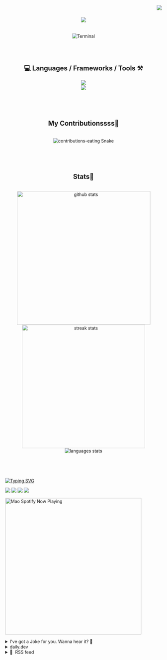 <!-- TODO 
Update Socials
Update Top Languages (exclude repositories)
Update Blog Feed (daily.dev bookmarks)
-->

<!-- VISITOR BADGE -->
<!-- https://github.com/hehuapei/visitor-badge -->

<img align="right" src="https://visitor-badge.laobi.icu/badge?page_id=mao1910.mao1910&left_color=%2379DAF9&right_color=%23FE6E96" />


<!-- TYPING SVG -->
<!-- https://github.com/DenverCoder1/readme-typing-svg -->

<h1 align="center">
    <img src="https://readme-typing-svg.herokuapp.com/?font=Righteous&size=35&center=true&vCenter=true&width=500&height=70&color=FE6E96&font=poppins&duration=5000&lines=Hi+There!+👋;+I'm+Mao!;" />
</h1>

<br/>


<!-- ABOUT ME TERMINAL -->
<div align="center">
<img src="/assets/terminal-17.gif?raw=true" alt="Terminal"/>
</div>
<br/><br/><br/>


<!-- TECHNOLOGIES LOGOS -->
<!-- https://github.com/tandpfun/skill-icons -->

<h2 align="center">💻 Languages / Frameworks / Tools ⚒️</h2>
<div align="center">
    <img src="https://skillicons.dev/icons?i=javascript,nodejs,spring,cs,vite,svelte,html,css,tailwind,react,nextjs" />
    <br/>
    <img src="https://skillicons.dev/icons?i=firebase,supabase,mongo,postgresql,mysql,redis,postman,vscode,idea,figma,github" />
</div>

<br/><br/><br/>


<!-- CONTRIBUTIONS SNAKE GAME -->
<!-- https://github.com/Platane/snk -->

<div align="center">
  <h2> My Contributionssss🐍 </h2>
  <br>
  <img alt="contributions-eating Snake" src="https://raw.githubusercontent.com/mao1910/mao1910/output/github-contribution-grid-snake.svg" />

  <!-- Four lines below suggested by Planate for Dark mode-->
  <picture>
  <source media="(prefers-color-scheme: dark)" srcset="github-snake-dark.svg" />
  <source media="(prefers-color-scheme: light)" srcset="github-snake.svg" />
  </picture>
  
  <br/><br/><br/>
</div>


<!-- GITHUB STATS -->
<!-- https://github.com/DenverCoder1/github-readme-streak-stats --> <!--  My Vercel -->
<!-- https://github.com/anuraghazra/github-readme-stats --> <!--  My  Vercel -->

<h2 align="center"> Stats📝 </h2>
  <br>
<div align=center>
  <img width=429 src="https://github-readme-stats-mao1910.vercel.app/api?username=mao1910&count_private=true&show_icons=true&theme=dracula&rank_icon=github&hide=contribs&border_radius=10&border_color=79DAF9" alt="github stats"/>
  <img width=396 src="https://github-readme-streak-stats-2235.vercel.app?user=mao1910&count_private=true&theme=dracula&currStreakNum=79DAF9&currStreakLabel=FE6E96&border_radius=10&border=79DAF9" alt="streak stats"/>
  <br/>
  <img src="https://github-readme-stats-mao1910.vercel.app/api/top-langs/?username=mao1910&layout=compact&theme=dracula&border_radius=10&size_weight=0.5&count_weight=0.5&border_color=79DAF9&hide=" alt="languages stats" />     <!-- exclude_repo= -->
</div>

<br/><br/><br/>


<!-- FOOTER -->
<!-- https://github.com/DenverCoder1/readme-typing-svg -->
<!-- https://readme-typing-svg.demolab.com/demo/ -->

<a href="https://git.io/typing-svg"><img src="https://readme-typing-svg.demolab.com?font=Poppins&pause=1000&color=FE6E96&width=535&lines=Thanks+for+dropping+by!;Feel+free+to+check+any+of+the+Socials+below+%F0%9F%91%87;Or+the+Joke+Of+The+Day+if+you're+down+for+a+giggle+%F0%9F%98%9D;Hope+to+see+you+again+%F0%9F%91%8A;Uh%3F+You're+still+here%3F;Well...+I'm+running+out+of+things+to+say...;Tell+you+what%2C+due+to+your+effort+and+perseverance%2C;I+shall+present+you+with+a+short+poem%3A;%22To+code%2C+or+not+to+code%2C+that+is+the+question%3A;Whether+'tis+nobler+in+the+IDE+to+debug;The+errors+and+issues+of+outrageous+software%2C;Or+to+take+up+the+keyboard+against+a+sea+of+bugs;And+by+coding%2C+end+them.%22;by+William+Shakespeare%2C+probably.+;Pretty+sure+that's+Hamlet's.;Alrighty%2C+this+has+been+fun.;But+I'll+restart+the+loop+now...+see+ya+soon!" alt="Typing SVG" /></a>


<!--  SOCIAL NETWORKS -->
<!-- https://github.com/alexandresanlim/Badges4-README.md-Profile -->

  <div> 
    <a href="https://www.deviantart.com/madeinkobaia/art/my-profile-is-under-construction-265626465" target="_blank"><img src="https://img.shields.io/badge/-LinkedIn-%230077B5?style=for-the-badge&logo=linkedin&logoColor=white" target="_blank"></a> <!-- ADD LINKEDIN PROFILE -->
    <a href = "https://www.nicepng.com/ourpic/u2q8o0t4t4r5o0r5_website-under-construction-png-graphic-transparent-website-under/"><img src="https://img.shields.io/badge/Portfolio-4285F4?style=for-the-badge&logo=Google-chrome&logoColor=white" target="_blank"></a> <!-- ADD PORTFOLIO WEBSITE -->
    <a href="https://discord.gg" target="_blank"><img src="https://img.shields.io/badge/Discord-7289DA?style=for-the-badge&logo=discord&logoColor=white" target="_blank"></a> <!-- ADD DISCORD --> <!-- User or Server? -->
    <a href = "mailto:mao1910dev@gmail.com"><img src="https://img.shields.io/badge/Gmail-D14836?style=for-the-badge&logo=gmail&logoColor=white" target="_blank"></a>
  </div>


<!-- SPOTIFY PLAYING-->
<!-- https://github.com/novatorem/novatorem --> <!-- My Vercel -->

[<img width=438px src="https://spotify-now-playing-git-main-mao1910.vercel.app//api/spotify/?border_color=FE6E96" alt="Mao Spotify Now Playing" />](https://open.spotify.com/user/31542et242zglhf42ydrtqgvuvde)


<!-- JOKE OF THE DAY -->
<!-- https://github.com/ABSphreak/readme-jokes --> <!-- My Vercel -->

<details>
<summary>I've got a Joke for you. Wanna hear it? 🙈</summary>

<br/>

 <tr>
 <td style="padding-top:4px"><img src = "https://readme-jokes-git-master-mao1910.vercel.app/api?&theme=dracula"></td>
 </tr>

</details>


<!--  daily.dev BOOKMARKS:START -->
<!--  daily.dev BOOKMARKS:END -->

<details>
<summary>daily.dev</summary>

<br/>

</details>


<!-- RSS FEED -->
<!-- https://github.com/gautamkrishnar/blog-post-workflow -->

<details>
<summary>📕 &nbsp;RSS feed</summary>

<br/>


<!-- BLOG-POST-LIST:START -->
 #### - [How Java works ?](https://dev.to/iamdevmarcos/how-java-works--44i6) 
 <details><summary>Article</summary> <h2>
  
  
  Summary
</h2>

<ul>
<li>🇺🇸 English</li>
<li>🇧🇷 Portuguese</li>
</ul>

<h2>
  
  
  How Java works ? <a></a>
</h2>

<p>One of the main characteristics of Java is its ability to <strong>write once, run anywhere</strong>, therefore Java is a language with the concept of being cross-platform, this means that we can write code on a certain platform (MacOS for example), and we have the ability to use the same code on different platforms (Windows or Linux).</p>

<p>For example, we have a simple code written in Java and we use MacOS as the platform:</p>

<p><a href="https://res.cloudinary.com/practicaldev/image/fetch/s---MKmDT8P--/c_limit%2Cf_auto%2Cfl_progressive%2Cq_auto%2Cw_800/https://dev-to-uploads.s3.amazonaws.com/uploads/articles/suxnwqiicrqmcmy8jg8p.png" class="article-body-image-wrapper"><img src="https://res.cloudinary.com/practicaldev/image/fetch/s---MKmDT8P--/c_limit%2Cf_auto%2Cfl_progressive%2Cq_auto%2Cw_800/https://dev-to-uploads.s3.amazonaws.com/uploads/articles/suxnwqiicrqmcmy8jg8p.png" alt="ClassCode" width="429" height="142"></a></p>

<p>Let's suppose we need to run this same code in a Windows or Linux environment, what should we do?</p>

<p>By default, our machine (Windows, Mac or Linux) cannot understand code written in Java, after writing our source code, we need to convert this code to a format that our machine needs to understand, and at that moment we need a little guy called <strong>JavaC (Java Compiler)</strong>.</p>

<h2>
  
  
  Java Compiler (JavaC)
</h2>

<p>JavaC will receive our source code and compile it to <strong>ByteCode</strong>, after compilation we still cannot use it directly on our platforms.</p>

<p>After compiling our source code to <strong>ByteCode</strong>, another little guy comes into action, called <strong>JVM (Java Virtual Machine)</strong>.</p>

<h2>
  
  
  Java Virtual Machine (JVM)
</h2>

<p>The <strong>JVM (Java Virtual Machine)</strong> is a virtual machine that interprets and executes our <strong>ByteCode</strong> generated by <strong>JavaC</strong> at run time, and one of the main characteristics of the <strong>JVM</strong> is the Its ability to guarantee the portability of our ByteCode, allowing the same ByteCode that was generated on MacOS to be executed on a Windows JVM or a Linux JVM.</p>

<h2>
  
  
  Compiled or Interpreted ?
</h2>

<p>So in the end, is Java a compiled or interpreted language? Java is a compiled and then interpreted language.</p>

<p>This occurs because our source code is first compiled by JavaC and generated the ByteCode, and then this same ByteCode will be interpreted by the JVM in a way that the platforms can execute.</p>

<p>1 - Source code compiled by JavaC and generated ByteCode.<br>
2 - ByteCode is interpreted by the JVM and executed.</p>

<p>And now after understanding this entire concept above, how do we install the JVM on our machine?</p>

<p>Now we have <strong>two options</strong>, install the JRE or JDK.</p>

<h2>
  
  
  JRE
</h2>

<p>The Java Runtime Environment (JRE) is the execution environment for Java.</p>

<p>The JRE will provide the JVM, but it will only be what we need to run our application.</p>

<p>What will I have inside the JRE?</p>

<ul>
<li>JVM.</li>
<li>Libraries to be able to run our application.</li>
<li>Supports and resources needed to run our application.</li>
</ul>

<h2>
  
  
  JDK
</h2>

<p>The Java Development Kit (JDK), as the acronym itself says, is the development kit for Java.</p>

<p>The JDK is a set of tools and utilities necessary for us to be able to develop our application, and it will also provide <strong>everything that the JRE implements</strong>, that is, when we install the JDK we also install the JRE, and also we have other utilities such as:</p>

<ul>
<li>JavaC (Java Compiler).</li>
<li>Debugger.</li>
<li>Utilities to assist us in our development.</li>
</ul>

<p>With this we have an understanding of the concept of how Java is compiled and interpreted and its utilities.</p>




<h2>
  
  
  Como funciona o Java ? <a></a>
</h2>

<p>Uma das principais características do Java é a capacidade que ele tem de ser um <strong>Write once, Run anywhere (Escreva uma vez, execute em qualquer lugar)</strong>, então o Java é uma linguagem com conceito para ser multi-plataforma, isso significa que nós podemos escrever um código em uma determinada plataforma (MacOS por exemplo), e nós temos a capacidade de usar o mesmo código em diversas plataformas (Windows ou Linux). </p>

<p>Por exemplo nós temos um código simples escrito em Java e utilizamos o MacOS como plataforma:</p>

<p><a href="https://res.cloudinary.com/practicaldev/image/fetch/s---MKmDT8P--/c_limit%2Cf_auto%2Cfl_progressive%2Cq_auto%2Cw_800/https://dev-to-uploads.s3.amazonaws.com/uploads/articles/suxnwqiicrqmcmy8jg8p.png" class="article-body-image-wrapper"><img src="https://res.cloudinary.com/practicaldev/image/fetch/s---MKmDT8P--/c_limit%2Cf_auto%2Cfl_progressive%2Cq_auto%2Cw_800/https://dev-to-uploads.s3.amazonaws.com/uploads/articles/suxnwqiicrqmcmy8jg8p.png" alt="ClassCode" width="429" height="142"></a></p>

<p>Vamos supor que nós precisamos rodar esse mesmo código em um ambiente Windows ou Linux, o que devemos fazer ?</p>

<p>Por padrão a nossa maquina (Windows, Mac ou Linux) não consegue entender um código escrito em Java, após escrever o nosso código fonte, nós precisamos converter esse código para um formato que nossa máquina precisa entender, e nesse momento precisamos de um carinha chamado <strong>JavaC (Java Compiler)</strong>.</p>

<h2>
  
  
  Java Compiler (JavaC)
</h2>

<p>O JavaC vai receber o nosso código fonte e vai compilar para <strong>ByteCode</strong>, após a compilação ainda não conseguimos utilizar ele diretamente nas nossas plataformas.</p>

<p>Após a compilação do nosso código fonte para <strong>ByteCode</strong>, um outro carinha entra em ação, chamado <strong>JVM (Java Virtual Machine)</strong>.</p>

<h2>
  
  
  Java Virtual Machine (JVM)
</h2>

<p>A <strong>JVM (Java Virtual Machine)</strong> é uma maquina virtual que interpreta e executa nosso <strong>ByteCode</strong> gerado pelo <strong>JavaC</strong> em tempo de execução, e uma das principais características da <strong>JVM</strong> é a capacidade que ela tem de garantir a portabilidade do nosso ByteCode, permitindo que o mesmo ByteCode que foi gerado no MacOS consiga ser executado em uma JVM do Windows ou uma JVM do Linux.</p>

<h2>
  
  
  Compilada ou Interpretada ?
</h2>

<p>Então no fim das contas, o Java é uma linguagem compilada ou interpretada ? O Java é uma linguagem compilada e depois interpretada.</p>

<p>Isso ocorre, devido o nosso código fonte ser primeiro compilado pelo JavaC e gerado o ByteCode, e depois esse mesmo ByteCode vai ser interpretado pela JVM de uma forma que as plataformas consigam executar.</p>

<p>1 - Código fonte compilado pelo JavaC e gerado o ByteCode.<br>
2 - ByteCode é interpretado pela JVM e executado.</p>

<p>E agora depois de entender todo esse conceito acima, como a gente faz para instalar a JVM na nossa máquina ?</p>

<p>Agora temos <strong>duas opções</strong>, instalar o JRE ou o JDK.</p>

<h2>
  
  
  JRE
</h2>

<p>O Java Runtime Environment (JRE) é o ambiente de execução do Java.</p>

<p>O JRE fornecerá a JVM, mas será apenas o que precisamos para executar nossa aplicação.</p>

<p>O que eu vou ter dentro do JRE ?</p>

<ul>
<li>JVM.</li>
<li>Bibliotecas para ser possível executar nossa aplicação.</li>
<li>Suportes e recursos necessários para executar nossa aplicação.</li>
</ul>

<h2>
  
  
  JDK
</h2>

<p>O Java Development Kit (JDK) como a própria sigla já diz, é o kit de desenvolvimento para Java.</p>

<p>A JDK é um conjunto de ferramentas e utilitários necessários para que a gente consiga fazer o desenvolvimento da nossa aplicação, e também vai fornecer <strong>tudo que a JRE implementa</strong>, ou seja, quando instalamos a JDK também instalamos a JRE, e também temos outros utilitários como:</p>

<ul>
<li>JavaC (Java Compiler).</li>
<li>Debugger.</li>
<li>Utilitários para nos auxiliar no nosso desenvolvimento.</li>
</ul>

<p>Com isso temos um entendimento do conceito de como o Java é compilado e é interpretado e seus utilitários.</p>

 </details> 
 <hr /> 

 #### - [CSV files with Node and PapaParse: The Complete Guide](https://dev.to/alakkadshaw/csv-files-with-node-and-papaparse-the-complete-guide-13h1) 
 <details><summary>Article</summary> <p>In this article we are going to learn how to handle CSV files on the backend with NodeJs and papaparse.</p>

<p>We are going to do this with the help of real life examples, so that you have an understand of how to work with CSVs</p>

<ul>
<li>Prerequisites and setting up the development environment</li>
<li>Basic CSV file parsing with PapaParse with example</li>
<li>Handling large CSV files with Streams</li>
<li>Uploading CSV files to the server and sending parsed data back with Express and NodeJs</li>
<li>Error handling and data validation</li>
<li>Loading parsed data into arrays or Objects</li>
<li>Transforming data: adding, deleting or updating the records</li>
<li>Working with Remote CSV files</li>
<li>Using the unparse() method to re-export the data</li>
<li>Conclusion</li>
</ul>

<h2>
  
  
  Prerequisites
</h2>

<p>To learn how to parse CSV files with Papaparse in NodeJs we assume you have the following knowledge and prerequisites</p>

<ul>
<li>Basic Knowledge of JavaScript</li>
<li>Node Js installed on your machine</li>
</ul>

<p>and that's it. That is all you need to know to get along with this tutorial</p>

<h2>
  
  
  Setting up the development env
</h2>

<p>you already have the node installed on your computer. Now create a new directory called <code>csv-papaparse-node</code> and set up a new project with<br>
</p>

<div class="highlight js-code-highlight">
<pre class="highlight shell"><code>npm init
</code></pre>

</div>



<p><a href="https://res.cloudinary.com/practicaldev/image/fetch/s--2UM4Lu3M--/c_limit%2Cf_auto%2Cfl_progressive%2Cq_auto%2Cw_800/https://dev-to-uploads.s3.amazonaws.com/uploads/articles/9uo6w791m54vvez20xjp.png" class="article-body-image-wrapper"><img src="https://res.cloudinary.com/practicaldev/image/fetch/s--2UM4Lu3M--/c_limit%2Cf_auto%2Cfl_progressive%2Cq_auto%2Cw_800/https://dev-to-uploads.s3.amazonaws.com/uploads/articles/9uo6w791m54vvez20xjp.png" alt="Image description" width="800" height="798"></a></p>

<p>now open the project in your text editor. I am using VSCode, you can use anything you want</p>

<p>then install the papaparse like so<br>
</p>

<div class="highlight js-code-highlight">
<pre class="highlight shell"><code>npm <span class="nb">install </span>papaparse <span class="nt">--save</span>
</code></pre>

</div>



<p>Now that we have installed the papaparse, we are going to parse a simple csv in the basic example below</p>

<h2>
  
  
  Basic CSV file parsing with PapaParse with example
</h2>

<p>In this section we are going to parse a simple CSV that is already in the local folder inside the server.</p>

<p><strong>Note:</strong> In the sections after this we will look at how to create an expressjs server and send CSVs to the server parse them and send them back to the client.</p>

<p>Now, we need the sample CSV that we are going to parse. In the root folder create a csv file with the following contents<br>
</p>

<div class="highlight js-code-highlight">
<pre class="highlight plaintext"><code>id,name,email
1,John,john@example.com
2,Jim,jim@example.com
</code></pre>

</div>



<p>Now let us take it step by step.</p>

<p>*<em>Step 1: *</em> Create index.js file</p>

<p>In the root folder create a new file and name it index.js we are going to write the code to parse the csv in this file</p>

<p><strong>Step 2:</strong> Importing the required Node modules</p>

<p>we are going to need the fs module and the papaparse module so import them in your file<br>
</p>

<div class="highlight js-code-highlight">
<pre class="highlight shell"><code>const fs <span class="o">=</span> require<span class="o">(</span><span class="s1">'fs'</span><span class="o">)</span><span class="p">;</span>
const Papa <span class="o">=</span> require<span class="o">(</span><span class="s1">'papaparse'</span><span class="o">)</span><span class="p">;</span>
</code></pre>

</div>



<p><strong>Step 2:</strong> Reading the file</p>

<p>Now read the file with the help of the fs module<br>
</p>

<div class="highlight js-code-highlight">
<pre class="highlight shell"><code>const csvFile <span class="o">=</span> fs.readFileSync<span class="o">(</span><span class="s1">'sample.csv'</span>, <span class="s1">'utf8'</span><span class="o">)</span><span class="p">;</span>
</code></pre>

</div>



<p><strong>Step 3:</strong> parse the data</p>

<p>Now parse the data using the papaparse module<br>
</p>

<div class="highlight js-code-highlight">
<pre class="highlight javascript"><code><span class="kd">const</span> <span class="nx">parsedData</span> <span class="o">=</span> <span class="nx">Papa</span><span class="p">.</span><span class="nx">parse</span><span class="p">(</span><span class="nx">csvFile</span><span class="p">,</span> <span class="p">{</span>
  <span class="na">header</span><span class="p">:</span> <span class="kc">true</span><span class="p">,</span>
  <span class="na">dynamicTyping</span><span class="p">:</span> <span class="kc">true</span><span class="p">,</span>
<span class="p">});</span>
</code></pre>

</div>



<p><strong>Step 4:</strong> log the data to the console</p>

<p>Lastly log the data to the console so that you can verify that the file has been parsed<br>
</p>

<div class="highlight js-code-highlight">
<pre class="highlight javascript"><code><span class="nx">console</span><span class="p">.</span><span class="nx">log</span><span class="p">(</span><span class="nx">parsedData</span><span class="p">.</span><span class="nx">data</span><span class="p">);</span>
</code></pre>

</div>



<p>The complete <code>index.js</code> file looks like this<br>
</p>

<div class="highlight js-code-highlight">
<pre class="highlight javascript"><code><span class="kd">const</span> <span class="nx">fs</span> <span class="o">=</span> <span class="nx">require</span><span class="p">(</span><span class="dl">'</span><span class="s1">fs</span><span class="dl">'</span><span class="p">);</span>
<span class="kd">const</span> <span class="nx">Papa</span> <span class="o">=</span> <span class="nx">require</span><span class="p">(</span><span class="dl">'</span><span class="s1">papaparse</span><span class="dl">'</span><span class="p">);</span>

<span class="kd">const</span> <span class="nx">csvFile</span> <span class="o">=</span> <span class="nx">fs</span><span class="p">.</span><span class="nx">readFileSync</span><span class="p">(</span><span class="dl">'</span><span class="s1">sample.csv</span><span class="dl">'</span><span class="p">,</span> <span class="dl">'</span><span class="s1">utf8</span><span class="dl">'</span><span class="p">);</span>

<span class="kd">const</span> <span class="nx">parsedData</span> <span class="o">=</span> <span class="nx">Papa</span><span class="p">.</span><span class="nx">parse</span><span class="p">(</span><span class="nx">csvFile</span><span class="p">,</span> <span class="p">{</span>
  <span class="na">header</span><span class="p">:</span> <span class="kc">true</span><span class="p">,</span>
  <span class="na">dynamicTyping</span><span class="p">:</span> <span class="kc">true</span><span class="p">,</span>
<span class="p">});</span>

<span class="nx">console</span><span class="p">.</span><span class="nx">log</span><span class="p">(</span><span class="nx">parsedData</span><span class="p">.</span><span class="nx">data</span><span class="p">);</span>
</code></pre>

</div>



<h2>
  
  
  Running the file to parse the data
</h2>

<p>to run the code type the below command in your terminal<br>
</p>

<div class="highlight js-code-highlight">
<pre class="highlight shell"><code>node index.js
</code></pre>

</div>



<p>and you can see the parsed data in your console like<br>
</p>

<div class="highlight js-code-highlight">
<pre class="highlight json"><code><span class="p">[</span><span class="w">
  </span><span class="p">{</span><span class="w"> </span><span class="err">id:</span><span class="w"> </span><span class="mi">1</span><span class="p">,</span><span class="w"> </span><span class="err">name:</span><span class="w"> </span><span class="err">'John'</span><span class="p">,</span><span class="w"> </span><span class="err">email:</span><span class="w"> </span><span class="err">'john@example.com'</span><span class="w"> </span><span class="p">},</span><span class="w">
  </span><span class="p">{</span><span class="w"> </span><span class="err">id:</span><span class="w"> </span><span class="mi">2</span><span class="p">,</span><span class="w"> </span><span class="err">name:</span><span class="w"> </span><span class="err">'Jim'</span><span class="p">,</span><span class="w"> </span><span class="err">email:</span><span class="w"> </span><span class="err">'jim@example.com'</span><span class="w"> </span><span class="p">},</span><span class="w">
  </span><span class="p">{</span><span class="w"> </span><span class="err">id:</span><span class="w"> </span><span class="kc">null</span><span class="w"> </span><span class="p">}</span><span class="w">
</span><span class="p">]</span><span class="w">
</span></code></pre>

</div>



<h2>
  
  
  Handling large files with Streams
</h2>

<p>While handling large CSV files many problems can arise like application running out of memory or application crashing that might lead to loss of work</p>

<p>Streams are a NodeJs feature that allow you to read and write the files in chunks, thus minimizing memory usage and optimizing the processing of files</p>

<p>Now, using the above example to illustrate the point, open the <code>index.js</code> file and edit the papaparse code to use streams like<br>
</p>

<div class="highlight js-code-highlight">
<pre class="highlight javascript"><code>
<span class="nx">Papa</span><span class="p">.</span><span class="nx">parse</span><span class="p">(</span><span class="nx">csvFile</span><span class="p">,</span> <span class="p">{</span>
  <span class="na">header</span><span class="p">:</span> <span class="kc">true</span><span class="p">,</span>
  <span class="na">step</span><span class="p">:</span> <span class="kd">function</span><span class="p">(</span><span class="nx">result</span><span class="p">)</span> <span class="p">{</span>
    <span class="c1">// Process each row of the csv as it is parsed</span>
    <span class="nx">console</span><span class="p">.</span><span class="nx">log</span><span class="p">(</span><span class="dl">"</span><span class="s2">data for each row:</span><span class="dl">"</span><span class="p">,</span> <span class="nx">result</span><span class="p">.</span><span class="nx">data</span><span class="p">);</span>
  <span class="p">},</span>
  <span class="na">complete</span><span class="p">:</span> <span class="kd">function</span><span class="p">()</span> <span class="p">{</span>
    <span class="nx">console</span><span class="p">.</span><span class="nx">log</span><span class="p">(</span><span class="dl">"</span><span class="s2">Data Parsing complete.</span><span class="dl">"</span><span class="p">);</span>
  <span class="p">}</span>
<span class="p">});</span>
</code></pre>

</div>



<p>The complete <code>index.js</code> code looks like<br>
</p>

<div class="highlight js-code-highlight">
<pre class="highlight javascript"><code><span class="kd">const</span> <span class="nx">fs</span> <span class="o">=</span> <span class="nx">require</span><span class="p">(</span><span class="dl">'</span><span class="s1">fs</span><span class="dl">'</span><span class="p">);</span>
<span class="kd">const</span> <span class="nx">Papa</span> <span class="o">=</span> <span class="nx">require</span><span class="p">(</span><span class="dl">'</span><span class="s1">papaparse</span><span class="dl">'</span><span class="p">);</span>

<span class="kd">const</span> <span class="nx">csvFile</span> <span class="o">=</span> <span class="nx">fs</span><span class="p">.</span><span class="nx">readFileSync</span><span class="p">(</span><span class="dl">'</span><span class="s1">sample1.csv</span><span class="dl">'</span><span class="p">,</span> <span class="dl">'</span><span class="s1">utf8</span><span class="dl">'</span><span class="p">);</span>

<span class="c1">//old code</span>
<span class="c1">// const parsedData = Papa.parse(csvFile, {</span>
<span class="c1">//   header: true,</span>
<span class="c1">//   dynamicTyping: true,</span>
<span class="c1">// });</span>

<span class="nx">Papa</span><span class="p">.</span><span class="nx">parse</span><span class="p">(</span><span class="nx">csvFile</span><span class="p">,</span> <span class="p">{</span>
    <span class="na">header</span><span class="p">:</span> <span class="kc">true</span><span class="p">,</span>
    <span class="na">step</span><span class="p">:</span> <span class="kd">function</span><span class="p">(</span><span class="nx">result</span><span class="p">)</span> <span class="p">{</span>
      <span class="c1">// Process each row as it is parsed</span>
      <span class="nx">console</span><span class="p">.</span><span class="nx">log</span><span class="p">(</span><span class="dl">"</span><span class="s2">Row data:</span><span class="dl">"</span><span class="p">,</span> <span class="nx">result</span><span class="p">.</span><span class="nx">data</span><span class="p">);</span>
    <span class="p">},</span>
    <span class="na">complete</span><span class="p">:</span> <span class="kd">function</span><span class="p">()</span> <span class="p">{</span>
      <span class="nx">console</span><span class="p">.</span><span class="nx">log</span><span class="p">(</span><span class="dl">"</span><span class="s2">Parsing complete.</span><span class="dl">"</span><span class="p">);</span>
    <span class="p">}</span>
  <span class="p">});</span>

<span class="c1">// console.log(parsedData.data);</span>
</code></pre>

</div>



<p>you can run the code with the following code<br>
</p>

<div class="highlight js-code-highlight">
<pre class="highlight javascript"><code><span class="nx">node</span> <span class="nx">index</span><span class="p">.</span><span class="nx">js</span>
</code></pre>

</div>



<p>This updated code with streams can now handle even large csv files. You can try this by downloading a large csv file from the internet</p>

<h2>
  
  
  Uploading CSV files to the server and sending parsed data back with Express and NodeJs
</h2>

<p>In many real world scenarios we need to send the CSV to the server and need the parsed data back from the server.</p>

<p>In this section we are going to achieve this. To do this we are going to build a express js server and use Postman to send and receive the data back from the server.</p>

<p><strong>Step 1:</strong> Installing required dependencies and importing them</p>

<p>Let us install the express server and the multer package to handle multipart form data<br>
</p>

<div class="highlight js-code-highlight">
<pre class="highlight shell"><code>npm <span class="nb">install </span>express multer
</code></pre>

</div>



<p>then import the dependencies like<br>
</p>

<div class="highlight js-code-highlight">
<pre class="highlight javascript"><code><span class="kd">const</span> <span class="nx">express</span> <span class="o">=</span> <span class="nx">require</span><span class="p">(</span><span class="dl">'</span><span class="s1">express</span><span class="dl">'</span><span class="p">);</span>
<span class="kd">const</span> <span class="nx">multer</span> <span class="o">=</span> <span class="nx">require</span><span class="p">(</span><span class="dl">'</span><span class="s1">multer</span><span class="dl">'</span><span class="p">);</span>
<span class="kd">const</span> <span class="nx">fs</span> <span class="o">=</span> <span class="nx">require</span><span class="p">(</span><span class="dl">'</span><span class="s1">fs</span><span class="dl">'</span><span class="p">);</span>
<span class="kd">const</span> <span class="nx">Papa</span> <span class="o">=</span> <span class="nx">require</span><span class="p">(</span><span class="dl">'</span><span class="s1">papaparse</span><span class="dl">'</span><span class="p">);</span>

<span class="kd">const</span> <span class="nx">app</span> <span class="o">=</span> <span class="nx">express</span><span class="p">();</span>
<span class="kd">const</span> <span class="nx">upload</span> <span class="o">=</span> <span class="nx">multer</span><span class="p">({</span> <span class="na">dest</span><span class="p">:</span> <span class="dl">'</span><span class="s1">uploads/</span><span class="dl">'</span> <span class="p">});</span>
</code></pre>

</div>



<p>Here we have specified the destination folder as well where the files will be stored</p>

<h3>
  
  
  Step 2 Creating routes
</h3>

<p>Now let us create a POST route where we will send the csv to be parsed, we are naming the csv <code>csvFile</code><br>
</p>

<div class="highlight js-code-highlight">
<pre class="highlight javascript"><code><span class="nx">app</span><span class="p">.</span><span class="nx">post</span><span class="p">(</span><span class="dl">'</span><span class="s1">/upload</span><span class="dl">'</span><span class="p">,</span> <span class="nx">upload</span><span class="p">.</span><span class="nx">single</span><span class="p">(</span><span class="dl">'</span><span class="s1">csvfile</span><span class="dl">'</span><span class="p">),</span> <span class="p">(</span><span class="nx">req</span><span class="p">,</span> <span class="nx">res</span><span class="p">)</span> <span class="o">=&gt;</span> <span class="p">{</span>
  <span class="c1">// File processing logic here</span>
<span class="p">});</span>
</code></pre>

</div>



<h3>
  
  
  Step 3 Adding the file Parse logic to the POST route
</h3>

<p>Now we will add the parse logic to the POST endpoint to parse the incoming csv file<br>
</p>

<div class="highlight js-code-highlight">
<pre class="highlight javascript"><code><span class="nx">app</span><span class="p">.</span><span class="nx">post</span><span class="p">(</span><span class="dl">'</span><span class="s1">/upload</span><span class="dl">'</span><span class="p">,</span> <span class="nx">upload</span><span class="p">.</span><span class="nx">single</span><span class="p">(</span><span class="dl">'</span><span class="s1">csvfile</span><span class="dl">'</span><span class="p">),</span> <span class="p">(</span><span class="nx">req</span><span class="p">,</span> <span class="nx">res</span><span class="p">)</span> <span class="o">=&gt;</span> <span class="p">{</span>
  <span class="kd">const</span> <span class="nx">filePath</span> <span class="o">=</span> <span class="nx">req</span><span class="p">.</span><span class="nx">file</span><span class="p">.</span><span class="nx">path</span><span class="p">;</span>

  <span class="kd">const</span> <span class="nx">readStream</span> <span class="o">=</span> <span class="nx">fs</span><span class="p">.</span><span class="nx">createReadStream</span><span class="p">(</span><span class="nx">filePath</span><span class="p">);</span>
  <span class="kd">let</span> <span class="nx">parsedData</span> <span class="o">=</span> <span class="p">[];</span>

  <span class="nx">Papa</span><span class="p">.</span><span class="nx">parse</span><span class="p">(</span><span class="nx">readStream</span><span class="p">,</span> <span class="p">{</span>
    <span class="na">header</span><span class="p">:</span> <span class="kc">true</span><span class="p">,</span>
    <span class="na">step</span><span class="p">:</span> <span class="kd">function</span><span class="p">(</span><span class="nx">result</span><span class="p">)</span> <span class="p">{</span>
      <span class="nx">parsedData</span><span class="p">.</span><span class="nx">push</span><span class="p">(</span><span class="nx">result</span><span class="p">.</span><span class="nx">data</span><span class="p">);</span>
    <span class="p">},</span>
    <span class="na">complete</span><span class="p">:</span> <span class="kd">function</span><span class="p">()</span> <span class="p">{</span>
      <span class="nx">res</span><span class="p">.</span><span class="nx">json</span><span class="p">(</span><span class="nx">parsedData</span><span class="p">);</span>
    <span class="p">}</span>
  <span class="p">});</span>
<span class="p">});</span>
</code></pre>

</div>



<h3>
  
  
  Step 4: Adding the code to start the server
</h3>

<p>write this code at the end of <code>index.js</code> to start the server.<br>
</p>

<div class="highlight js-code-highlight">
<pre class="highlight javascript"><code><span class="kd">const</span> <span class="nx">PORT</span> <span class="o">=</span> <span class="mi">3000</span><span class="p">;</span>
<span class="nx">app</span><span class="p">.</span><span class="nx">listen</span><span class="p">(</span><span class="nx">PORT</span><span class="p">,</span> <span class="p">()</span> <span class="o">=&gt;</span> <span class="p">{</span>
  <span class="nx">console</span><span class="p">.</span><span class="nx">log</span><span class="p">(</span><span class="s2">`Server running on port </span><span class="p">${</span><span class="nx">PORT</span><span class="p">}</span><span class="s2">`</span><span class="p">);</span>
<span class="p">});</span>
</code></pre>

</div>



<p>The complete code looks like this:<br>
</p>

<div class="highlight js-code-highlight">
<pre class="highlight javascript"><code><span class="kd">const</span> <span class="nx">express</span> <span class="o">=</span> <span class="nx">require</span> <span class="p">(</span><span class="dl">'</span><span class="s1">express</span><span class="dl">'</span><span class="p">);</span>
<span class="kd">const</span> <span class="nx">fs</span> <span class="o">=</span> <span class="nx">require</span><span class="p">(</span><span class="dl">'</span><span class="s1">fs</span><span class="dl">'</span><span class="p">);</span>
<span class="kd">const</span> <span class="nx">Papa</span> <span class="o">=</span> <span class="nx">require</span><span class="p">(</span><span class="dl">'</span><span class="s1">papaparse</span><span class="dl">'</span><span class="p">);</span>
<span class="kd">const</span> <span class="nx">multer</span> <span class="o">=</span> <span class="nx">require</span><span class="p">(</span><span class="dl">'</span><span class="s1">multer</span><span class="dl">'</span><span class="p">);</span>


<span class="kd">const</span> <span class="nx">app</span> <span class="o">=</span> <span class="nx">express</span><span class="p">();</span>
<span class="kd">const</span> <span class="nx">upload</span> <span class="o">=</span> <span class="nx">multer</span><span class="p">({</span> <span class="na">dest</span><span class="p">:</span> <span class="dl">'</span><span class="s1">uploads/</span><span class="dl">'</span> <span class="p">});</span>

<span class="nx">app</span><span class="p">.</span><span class="nx">post</span><span class="p">(</span><span class="dl">'</span><span class="s1">/upload</span><span class="dl">'</span><span class="p">,</span> <span class="nx">upload</span><span class="p">.</span><span class="nx">single</span><span class="p">(</span><span class="dl">'</span><span class="s1">csvFile</span><span class="dl">'</span><span class="p">),</span> <span class="p">(</span><span class="nx">req</span><span class="p">,</span> <span class="nx">res</span><span class="p">)</span> <span class="o">=&gt;</span> <span class="p">{</span>
    <span class="kd">const</span> <span class="nx">filePath</span> <span class="o">=</span> <span class="nx">req</span><span class="p">.</span><span class="nx">file</span><span class="p">.</span><span class="nx">path</span><span class="p">;</span>

    <span class="kd">const</span> <span class="nx">readStream</span> <span class="o">=</span> <span class="nx">fs</span><span class="p">.</span><span class="nx">createReadStream</span><span class="p">(</span><span class="nx">filePath</span><span class="p">);</span>
    <span class="kd">let</span> <span class="nx">parsedData</span> <span class="o">=</span> <span class="p">[];</span>

    <span class="nx">Papa</span><span class="p">.</span><span class="nx">parse</span><span class="p">(</span><span class="nx">readStream</span><span class="p">,</span> <span class="p">{</span>
      <span class="na">header</span><span class="p">:</span> <span class="kc">true</span><span class="p">,</span>
      <span class="na">step</span><span class="p">:</span> <span class="kd">function</span><span class="p">(</span><span class="nx">result</span><span class="p">)</span> <span class="p">{</span>
        <span class="nx">parsedData</span><span class="p">.</span><span class="nx">push</span><span class="p">(</span><span class="nx">result</span><span class="p">.</span><span class="nx">data</span><span class="p">);</span>
      <span class="p">},</span>
      <span class="na">complete</span><span class="p">:</span> <span class="kd">function</span><span class="p">()</span> <span class="p">{</span>
        <span class="nx">res</span><span class="p">.</span><span class="nx">json</span><span class="p">(</span><span class="nx">parsedData</span><span class="p">);</span>
      <span class="p">}</span>
    <span class="p">});</span>
  <span class="p">});</span>


<span class="kd">const</span> <span class="nx">PORT</span> <span class="o">=</span> <span class="mi">3000</span><span class="p">;</span>
<span class="nx">app</span><span class="p">.</span><span class="nx">listen</span><span class="p">(</span><span class="nx">PORT</span><span class="p">,</span> <span class="p">()</span> <span class="o">=&gt;</span> <span class="p">{</span>
  <span class="nx">console</span><span class="p">.</span><span class="nx">log</span><span class="p">(</span><span class="s2">`Server running on port </span><span class="p">${</span><span class="nx">PORT</span><span class="p">}</span><span class="s2">`</span><span class="p">);</span>
<span class="p">});</span>
</code></pre>

</div>



<h2>
  
  
  Step 5 Running the code
</h2>

<p>to run the code simply open the terminal and type the below code<br>
</p>

<div class="highlight js-code-highlight">
<pre class="highlight javascript"><code><span class="nx">node</span> <span class="nx">index</span><span class="p">.</span><span class="nx">js</span>
</code></pre>

</div>



<p>you will see the : <code>server running on port 3000</code> on your console.</p>

<h2>
  
  
  Testing with data
</h2>

<p>In this section we are going to test with postman whether the code is properly parsing the csv and sending the data to the client or not.</p>

<h3>
  
  
  Step 1: Open the Postman app
</h3>

<p>Open the postman app and create a POST request to send to this url<br>
</p>

<div class="highlight js-code-highlight">
<pre class="highlight shell"><code>http://localhost:3000/upload
</code></pre>

</div>



<h3>
  
  
  Step 2 Select the body tag
</h3>

<p>Now, select the body tag and set the content type to <code>multipart/form-data</code> and then set the key to <code>csvFile</code> then set the value to the file that you are going to send to the server.</p>

<p>this looks something like</p>

<p><a href="https://res.cloudinary.com/practicaldev/image/fetch/s--Opjon-3f--/c_limit%2Cf_auto%2Cfl_progressive%2Cq_auto%2Cw_800/https://dev-to-uploads.s3.amazonaws.com/uploads/articles/5dhhgvwcg6dx2iwt0vb3.png" class="article-body-image-wrapper"><img src="https://res.cloudinary.com/practicaldev/image/fetch/s--Opjon-3f--/c_limit%2Cf_auto%2Cfl_progressive%2Cq_auto%2Cw_800/https://dev-to-uploads.s3.amazonaws.com/uploads/articles/5dhhgvwcg6dx2iwt0vb3.png" alt="Image description" width="800" height="321"></a></p>

<p>Now press the send button this will send the csv file to our local server and the server will return the parsed data back to the postman app</p>

<p><a href="https://res.cloudinary.com/practicaldev/image/fetch/s--CahCIwOU--/c_limit%2Cf_auto%2Cfl_progressive%2Cq_auto%2Cw_800/https://dev-to-uploads.s3.amazonaws.com/uploads/articles/qcqhu0a1vlj60ij72fpy.png" class="article-body-image-wrapper"><img src="https://res.cloudinary.com/practicaldev/image/fetch/s--CahCIwOU--/c_limit%2Cf_auto%2Cfl_progressive%2Cq_auto%2Cw_800/https://dev-to-uploads.s3.amazonaws.com/uploads/articles/qcqhu0a1vlj60ij72fpy.png" alt="Image description" width="800" height="322"></a></p>

<p>You can also check the files being stored in the <code>/uploads</code> directory.</p>

<p>We have covered all the basic here. Now, let us look at some of the advanced topics below.</p>

<h2>
  
  
  Error Handling and Data Validation in NodeJs with PapaParse
</h2>

<p>Error handling and data validation is an integral part of any software development.</p>

<p>In handling csvs many things can go wrong and this could lead to server crashes and other things</p>

<p>Here in this section we are going to learn a few basic error handling mechanisms and data validation that is a must for any software</p>

<h3>
  
  
  Step 1 Check if file exists
</h3>

<p>It is important to check if the client is sending the file or not before parsing it or even attempting to read it<br>
</p>

<div class="highlight js-code-highlight">
<pre class="highlight javascript"><code><span class="k">if</span> <span class="p">(</span><span class="o">!</span><span class="nx">fs</span><span class="p">.</span><span class="nx">existsSync</span><span class="p">(</span><span class="nx">filePath</span><span class="p">))</span> <span class="p">{</span>
  <span class="k">return</span> <span class="nx">res</span><span class="p">.</span><span class="nx">status</span><span class="p">(</span><span class="mi">400</span><span class="p">).</span><span class="nx">json</span><span class="p">({</span> <span class="na">error</span><span class="p">:</span> <span class="dl">"</span><span class="s2">File not found</span><span class="dl">"</span> <span class="p">});</span>
<span class="p">}</span>
</code></pre>

</div>



<h3>
  
  
  Step 2 Handling error in stream
</h3>

<p>Add an error event listner inside a read stream to catch any errors which might arise while reading the file<br>
</p>

<div class="highlight js-code-highlight">
<pre class="highlight javascript"><code><span class="nx">readStream</span><span class="p">.</span><span class="nx">on</span><span class="p">(</span><span class="dl">'</span><span class="s1">error</span><span class="dl">'</span><span class="p">,</span> <span class="p">(</span><span class="nx">err</span><span class="p">)</span> <span class="o">=&gt;</span> <span class="p">{</span>
  <span class="k">return</span> <span class="nx">res</span><span class="p">.</span><span class="nx">status</span><span class="p">(</span><span class="mi">500</span><span class="p">).</span><span class="nx">json</span><span class="p">({</span> <span class="na">error</span><span class="p">:</span> <span class="dl">"</span><span class="s2">Error reading the file</span><span class="dl">"</span> <span class="p">});</span>
<span class="p">});</span>
</code></pre>

</div>



<h3>
  
  
  Step 3 Checking the file for parsing error
</h3>

<p>In this section we are looking if the file can be parsed or not. Sometime the file is corrupted or has some other error and cannot be parsed</p>

<p>We can check for this type of error using the below code</p>

<p>the completed code looks like this<br>
</p>

<div class="highlight js-code-highlight">
<pre class="highlight javascript"><code><span class="nx">Papa</span><span class="p">.</span><span class="nx">parse</span><span class="p">(</span><span class="nx">readStream</span><span class="p">,</span> <span class="p">{</span>
  <span class="c1">// ...</span>
  <span class="na">error</span><span class="p">:</span> <span class="kd">function</span><span class="p">(</span><span class="nx">error</span><span class="p">)</span> <span class="p">{</span>
    <span class="k">return</span> <span class="nx">res</span><span class="p">.</span><span class="nx">status</span><span class="p">(</span><span class="mi">400</span><span class="p">).</span><span class="nx">json</span><span class="p">({</span> <span class="na">error</span><span class="p">:</span> <span class="dl">"</span><span class="s2">CSV Parsing Error</span><span class="dl">"</span> <span class="p">});</span>
  <span class="p">}</span>
<span class="p">});</span>
</code></pre>

</div>



<p>the complete code looks like<br>
</p>

<div class="highlight js-code-highlight">
<pre class="highlight javascript"><code><span class="kd">const</span> <span class="nx">express</span> <span class="o">=</span> <span class="nx">require</span> <span class="p">(</span><span class="dl">'</span><span class="s1">express</span><span class="dl">'</span><span class="p">);</span>
<span class="kd">const</span> <span class="nx">fs</span> <span class="o">=</span> <span class="nx">require</span><span class="p">(</span><span class="dl">'</span><span class="s1">fs</span><span class="dl">'</span><span class="p">);</span>
<span class="kd">const</span> <span class="nx">Papa</span> <span class="o">=</span> <span class="nx">require</span><span class="p">(</span><span class="dl">'</span><span class="s1">papaparse</span><span class="dl">'</span><span class="p">);</span>
<span class="kd">const</span> <span class="nx">multer</span> <span class="o">=</span> <span class="nx">require</span><span class="p">(</span><span class="dl">'</span><span class="s1">multer</span><span class="dl">'</span><span class="p">);</span>


<span class="kd">const</span> <span class="nx">app</span> <span class="o">=</span> <span class="nx">express</span><span class="p">();</span>
<span class="kd">const</span> <span class="nx">upload</span> <span class="o">=</span> <span class="nx">multer</span><span class="p">({</span> <span class="na">dest</span><span class="p">:</span> <span class="dl">'</span><span class="s1">uploads/</span><span class="dl">'</span> <span class="p">});</span>

<span class="nx">app</span><span class="p">.</span><span class="nx">post</span><span class="p">(</span><span class="dl">'</span><span class="s1">/upload</span><span class="dl">'</span><span class="p">,</span> <span class="nx">upload</span><span class="p">.</span><span class="nx">single</span><span class="p">(</span><span class="dl">'</span><span class="s1">csvFile</span><span class="dl">'</span><span class="p">),</span> <span class="p">(</span><span class="nx">req</span><span class="p">,</span> <span class="nx">res</span><span class="p">)</span> <span class="o">=&gt;</span> <span class="p">{</span>
    <span class="kd">const</span> <span class="nx">filePath</span> <span class="o">=</span> <span class="nx">req</span><span class="p">.</span><span class="nx">file</span><span class="p">.</span><span class="nx">path</span><span class="p">;</span>

    <span class="k">if</span> <span class="p">(</span><span class="o">!</span><span class="nx">fs</span><span class="p">.</span><span class="nx">existsSync</span><span class="p">(</span><span class="nx">filePath</span><span class="p">))</span> <span class="p">{</span>
        <span class="k">return</span> <span class="nx">res</span><span class="p">.</span><span class="nx">status</span><span class="p">(</span><span class="mi">400</span><span class="p">).</span><span class="nx">json</span><span class="p">({</span> <span class="na">error</span><span class="p">:</span> <span class="dl">"</span><span class="s2">File not found</span><span class="dl">"</span> <span class="p">});</span>
      <span class="p">}</span>

    <span class="kd">const</span> <span class="nx">readStream</span> <span class="o">=</span> <span class="nx">fs</span><span class="p">.</span><span class="nx">createReadStream</span><span class="p">(</span><span class="nx">filePath</span><span class="p">);</span>
    <span class="nx">readStream</span><span class="p">.</span><span class="nx">on</span><span class="p">(</span><span class="dl">'</span><span class="s1">error</span><span class="dl">'</span><span class="p">,</span> <span class="p">(</span><span class="nx">err</span><span class="p">)</span> <span class="o">=&gt;</span> <span class="p">{</span>
        <span class="k">return</span> <span class="nx">res</span><span class="p">.</span><span class="nx">status</span><span class="p">(</span><span class="mi">500</span><span class="p">).</span><span class="nx">json</span><span class="p">({</span> <span class="na">error</span><span class="p">:</span> <span class="dl">"</span><span class="s2">Error reading the file</span><span class="dl">"</span> <span class="p">});</span>
      <span class="p">});</span>

    <span class="kd">let</span> <span class="nx">parsedData</span> <span class="o">=</span> <span class="p">[];</span>

    <span class="nx">Papa</span><span class="p">.</span><span class="nx">parse</span><span class="p">(</span><span class="nx">readStream</span><span class="p">,</span> <span class="p">{</span>
      <span class="na">header</span><span class="p">:</span> <span class="kc">true</span><span class="p">,</span>
      <span class="na">step</span><span class="p">:</span> <span class="kd">function</span><span class="p">(</span><span class="nx">result</span><span class="p">)</span> <span class="p">{</span>
        <span class="nx">parsedData</span><span class="p">.</span><span class="nx">push</span><span class="p">(</span><span class="nx">result</span><span class="p">.</span><span class="nx">data</span><span class="p">);</span>
      <span class="p">},</span>
      <span class="na">complete</span><span class="p">:</span> <span class="kd">function</span><span class="p">()</span> <span class="p">{</span>
        <span class="nx">res</span><span class="p">.</span><span class="nx">json</span><span class="p">(</span><span class="nx">parsedData</span><span class="p">);</span>
      <span class="p">},</span>
      <span class="na">error</span><span class="p">:</span> <span class="kd">function</span><span class="p">(</span><span class="nx">error</span><span class="p">){</span>
        <span class="k">return</span> <span class="nx">res</span><span class="p">.</span><span class="nx">status</span><span class="p">(</span><span class="mi">400</span><span class="p">).</span><span class="nx">json</span><span class="p">({</span><span class="na">error</span><span class="p">:</span> <span class="dl">"</span><span class="s2">CSV parsing error has occured</span><span class="dl">"</span><span class="p">})</span>
      <span class="p">}</span>
    <span class="p">});</span>
  <span class="p">});</span>


<span class="c1">// console.log(parsedData.data);</span>

<span class="kd">const</span> <span class="nx">PORT</span> <span class="o">=</span> <span class="mi">3000</span><span class="p">;</span>
<span class="nx">app</span><span class="p">.</span><span class="nx">listen</span><span class="p">(</span><span class="nx">PORT</span><span class="p">,</span> <span class="p">()</span> <span class="o">=&gt;</span> <span class="p">{</span>
  <span class="nx">console</span><span class="p">.</span><span class="nx">log</span><span class="p">(</span><span class="s2">`Server running on port </span><span class="p">${</span><span class="nx">PORT</span><span class="p">}</span><span class="s2">`</span><span class="p">);</span>
<span class="p">});</span>
</code></pre>

</div>



<h3>
  
  
  Step 4 Validating data in PapaParse (optional)
</h3>

<p>In this section we are going to validate the data within the step function</p>

<p>If our data fails to meet the criteria<br>
</p>

<div class="highlight js-code-highlight">
<pre class="highlight javascript"><code><span class="nx">Papa</span><span class="p">.</span><span class="nx">parse</span><span class="p">(</span><span class="nx">readStream</span><span class="p">,</span> <span class="p">{</span>
  <span class="na">header</span><span class="p">:</span> <span class="kc">true</span><span class="p">,</span>
  <span class="na">step</span><span class="p">:</span> <span class="kd">function</span><span class="p">(</span><span class="nx">result</span><span class="p">,</span> <span class="nx">parser</span><span class="p">)</span> <span class="p">{</span>
    <span class="c1">// Perform validation, for example, check if an 'email' field exists and is valid</span>
    <span class="k">if</span> <span class="p">(</span><span class="o">!</span><span class="nx">result</span><span class="p">.</span><span class="nx">data</span><span class="p">.</span><span class="nx">email</span> <span class="o">||</span> <span class="o">!</span><span class="nx">validateEmail</span><span class="p">(</span><span class="nx">result</span><span class="p">.</span><span class="nx">data</span><span class="p">.</span><span class="nx">email</span><span class="p">))</span> <span class="p">{</span>
      <span class="nx">parser</span><span class="p">.</span><span class="nx">abort</span><span class="p">();</span>
      <span class="k">return</span> <span class="nx">res</span><span class="p">.</span><span class="nx">status</span><span class="p">(</span><span class="mi">400</span><span class="p">).</span><span class="nx">json</span><span class="p">({</span> <span class="na">error</span><span class="p">:</span> <span class="dl">"</span><span class="s2">Invalid email in CSV</span><span class="dl">"</span> <span class="p">});</span>
    <span class="p">}</span>
    <span class="nx">parsedData</span><span class="p">.</span><span class="nx">push</span><span class="p">(</span><span class="nx">result</span><span class="p">.</span><span class="nx">data</span><span class="p">);</span>
  <span class="p">},</span>
  <span class="c1">// ...</span>
<span class="p">});</span>
</code></pre>

</div>



<p>This is specific to the data that you are looking to parse. Like for example if we are looking for an email address in the csv data we can do the data validation like above</p>

<p>Data validation depends upon the data that you are looking to validate.</p>

<h2>
  
  
  Transforming Parsed Data: Adding, Deleting and Updating data in Arrays and Objects
</h2>

<h3>
  
  
  Adding Records to array
</h3>

<p>you can easily pushed  parsed data into an Array by using the JavaScript built in method of push<br>
</p>

<div class="highlight js-code-highlight">
<pre class="highlight javascript"><code><span class="nx">parsedDataArray</span><span class="p">.</span><span class="nx">push</span><span class="p">(</span><span class="nx">result</span><span class="p">.</span><span class="nx">data</span><span class="p">);</span>
</code></pre>

</div>



<h3>
  
  
  Adding Records to Object
</h3>

<p>add a new key value pair to the Object like<br>
</p>

<div class="highlight js-code-highlight">
<pre class="highlight javascript"><code><span class="nx">step</span><span class="p">:</span> <span class="kd">function</span><span class="p">(</span><span class="nx">result</span><span class="p">)</span> <span class="p">{</span>
  <span class="c1">// Assume 'id' is a unique field in your data</span>
  <span class="kd">const</span> <span class="nx">id</span> <span class="o">=</span> <span class="nx">result</span><span class="p">.</span><span class="nx">data</span><span class="p">.</span><span class="nx">id</span><span class="p">;</span>
  <span class="nx">parsedDataObject</span><span class="p">[</span><span class="nx">id</span><span class="p">]</span> <span class="o">=</span> <span class="nx">result</span><span class="p">.</span><span class="nx">data</span><span class="p">;</span>
<span class="p">}</span>
</code></pre>

</div>



<h3>
  
  
  Returning the parsed data back to client
</h3>

<p>you can return the parsedData to the client like<br>
</p>

<div class="highlight js-code-highlight">
<pre class="highlight javascript"><code><span class="nx">complete</span><span class="p">:</span> <span class="kd">function</span><span class="p">()</span> <span class="p">{</span>
    <span class="nx">res</span><span class="p">.</span><span class="nx">json</span><span class="p">(</span><span class="nx">parsedData</span><span class="p">);</span>
<span class="p">},</span>
</code></pre>

</div>



<p>Thus you can return the data back to the client.</p>

<h2>
  
  
  Working with Remote CSV files
</h2>

<p>In this section we are going to learn how to work with files that are situated on another remote server. That server could be in the cloud or another server or anywhere it is accessible through an api</p>

<h3>
  
  
  Step 1 Fetching the remote file
</h3>

<p>We are going to use the Axios HTTP client to make requests to fetch the remote CSV file</p>

<p>We are also going to stream the files in case some files are large and needed to be streamed<br>
</p>

<div class="highlight js-code-highlight">
<pre class="highlight javascript"><code><span class="kd">const</span> <span class="nx">axios</span> <span class="o">=</span> <span class="nx">require</span><span class="p">(</span><span class="dl">'</span><span class="s1">axios</span><span class="dl">'</span><span class="p">);</span>
<span class="kd">const</span> <span class="nx">response</span> <span class="o">=</span> <span class="k">await</span> <span class="nx">axios</span><span class="p">.</span><span class="kd">get</span><span class="p">(</span><span class="nx">remoteFileURL</span><span class="p">,</span> <span class="p">{</span> <span class="na">responseType</span><span class="p">:</span> <span class="dl">'</span><span class="s1">stream</span><span class="dl">'</span> <span class="p">});</span>
</code></pre>

</div>



<h3>
  
  
  Step 2 Piping the stream
</h3>

<p>you can easily pipe the Axios res stream directly to Papaparse<br>
</p>

<div class="highlight js-code-highlight">
<pre class="highlight javascript"><code><span class="kd">const</span> <span class="nx">readStream</span> <span class="o">=</span> <span class="nx">res</span><span class="p">.</span><span class="nx">data</span><span class="p">;</span>
</code></pre>

</div>



<h3>
  
  
  Step 3 Parsing the CSV and storing the data
</h3>

<p>In this section we are going to parse the data.<br>
</p>

<div class="highlight js-code-highlight">
<pre class="highlight javascript"><code><span class="kd">let</span> <span class="nx">parsedDataArray</span> <span class="o">=</span> <span class="p">[];</span>

<span class="nx">Papa</span><span class="p">.</span><span class="nx">parse</span><span class="p">(</span><span class="nx">readStream</span><span class="p">,</span> <span class="p">{</span>
  <span class="na">header</span><span class="p">:</span> <span class="kc">true</span><span class="p">,</span>
  <span class="na">step</span><span class="p">:</span> <span class="kd">function</span><span class="p">(</span><span class="nx">result</span><span class="p">)</span> <span class="p">{</span>
    <span class="nx">parsedData</span><span class="p">.</span><span class="nx">push</span><span class="p">(</span><span class="nx">result</span><span class="p">.</span><span class="nx">data</span><span class="p">);</span>
  <span class="p">},</span>
  <span class="na">complete</span><span class="p">:</span> <span class="kd">function</span><span class="p">()</span> <span class="p">{</span>
    <span class="nx">res</span><span class="p">.</span><span class="nx">send</span><span class="p">(</span><span class="nx">parsedData</span><span class="p">)</span>
  <span class="p">}</span>
<span class="p">});</span>
</code></pre>

</div>



<p>Here what the complete code looks like<br>
</p>

<div class="highlight js-code-highlight">
<pre class="highlight javascript"><code><span class="kd">const</span> <span class="nx">axios</span> <span class="o">=</span> <span class="nx">require</span><span class="p">(</span><span class="dl">'</span><span class="s1">axios</span><span class="dl">'</span><span class="p">);</span>
<span class="kd">const</span> <span class="nx">Papa</span> <span class="o">=</span> <span class="nx">require</span><span class="p">(</span><span class="dl">'</span><span class="s1">papaparse</span><span class="dl">'</span><span class="p">);</span>

<span class="nx">app</span><span class="p">.</span><span class="kd">get</span><span class="p">(</span><span class="dl">'</span><span class="s1">/fetch-remote-csv</span><span class="dl">'</span><span class="p">,</span> <span class="k">async</span> <span class="p">(</span><span class="nx">req</span><span class="p">,</span> <span class="nx">res</span><span class="p">)</span> <span class="o">=&gt;</span> <span class="p">{</span>
  <span class="k">try</span> <span class="p">{</span>
    <span class="kd">const</span> <span class="nx">remoteFileURL</span> <span class="o">=</span> <span class="dl">'</span><span class="s1">https://coolwebsite.com/data.csv</span><span class="dl">'</span><span class="p">;</span>
    <span class="kd">const</span> <span class="nx">response</span> <span class="o">=</span> <span class="k">await</span> <span class="nx">axios</span><span class="p">.</span><span class="kd">get</span><span class="p">(</span><span class="nx">remoteFileURL</span><span class="p">,</span> <span class="p">{</span> <span class="na">responseType</span><span class="p">:</span> <span class="dl">'</span><span class="s1">stream</span><span class="dl">'</span> <span class="p">});</span>

    <span class="kd">let</span> <span class="nx">parsedDataArray</span> <span class="o">=</span> <span class="p">[];</span>

    <span class="nx">Papa</span><span class="p">.</span><span class="nx">parse</span><span class="p">(</span><span class="nx">response</span><span class="p">.</span><span class="nx">data</span><span class="p">,</span> <span class="p">{</span>
      <span class="na">header</span><span class="p">:</span> <span class="kc">true</span><span class="p">,</span>
      <span class="na">step</span><span class="p">:</span> <span class="kd">function</span><span class="p">(</span><span class="nx">result</span><span class="p">)</span> <span class="p">{</span>
        <span class="nx">parsedDataArray</span><span class="p">.</span><span class="nx">push</span><span class="p">(</span><span class="nx">result</span><span class="p">.</span><span class="nx">data</span><span class="p">);</span>
      <span class="p">},</span>
      <span class="na">complete</span><span class="p">:</span> <span class="kd">function</span><span class="p">()</span> <span class="p">{</span>
        <span class="nx">res</span><span class="p">.</span><span class="nx">json</span><span class="p">(</span><span class="nx">parsedDataArray</span><span class="p">);</span>
      <span class="p">}</span>
    <span class="p">});</span>
  <span class="p">}</span> <span class="k">catch</span> <span class="p">(</span><span class="nx">error</span><span class="p">)</span> <span class="p">{</span>
    <span class="nx">console</span><span class="p">.</span><span class="nx">error</span><span class="p">(</span><span class="dl">'</span><span class="s1">An error occurred:</span><span class="dl">'</span><span class="p">,</span> <span class="nx">error</span><span class="p">);</span>
    <span class="nx">res</span><span class="p">.</span><span class="nx">status</span><span class="p">(</span><span class="mi">500</span><span class="p">).</span><span class="nx">json</span><span class="p">({</span> <span class="na">error</span><span class="p">:</span> <span class="dl">'</span><span class="s1">Could not fetch and parse remote CSV file</span><span class="dl">'</span> <span class="p">});</span>
  <span class="p">}</span>
<span class="p">});</span>

</code></pre>

</div>



<p><a href="https://res.cloudinary.com/practicaldev/image/fetch/s--QJ40TkqH--/c_limit%2Cf_auto%2Cfl_progressive%2Cq_auto%2Cw_800/https://dev-to-uploads.s3.amazonaws.com/uploads/articles/5s6nwgaqm3o51867ichb.png" class="article-body-image-wrapper"><img src="https://res.cloudinary.com/practicaldev/image/fetch/s--QJ40TkqH--/c_limit%2Cf_auto%2Cfl_progressive%2Cq_auto%2Cw_800/https://dev-to-uploads.s3.amazonaws.com/uploads/articles/5s6nwgaqm3o51867ichb.png" alt="Image description" width="800" height="401"></a></p>

<h2>
  
  
  Need <a href="https://deadsimplechat.com">Chat API</a> for your website or app
</h2>

<p><a href="https://deadsimplechat.com">DeadSimpleChat</a> is an Chat API provider</p>

<ul>
<li>Add Scalable Chat to your app in minutes</li>
<li>10 Million Online Concurrent users</li>
<li>99.999% Uptime</li>
<li>Moderation features</li>
<li>1-1 Chat</li>
<li>Group Chat</li>
<li>Fully Customizable</li>
<li>Chat API and SDK</li>
<li>Pre-Built Chat</li>
</ul>

<h2>
  
  
  Conclusion
</h2>

<p>In this article we learned about how to parse csvs using NodeJs and PapaParse.</p>

<p>I hope you liked the article and thank you for reading</p>

 </details> 
 <hr /> 

 #### - [Creating REST APIs with Node.js](https://dev.to/juanpinheirx/creating-rest-apis-with-nodejs-3o8o) 
 <details><summary>Article</summary> <p>Hey! Welcome back, you. Hope you enjoyed my last post about creating a Rest API with and without TypeScript. As you may have noticed, I'm an enthusiast for back-end development. I really like organizing projects into MVCs.</p>

<p>So, today we're going to build an Rest API just with Node.js, with Express and Nodemon too. I am going to teach the very basics to start a project with these building tools. You'll see here some things about Node.js, Express and Docker too!</p>

<p>First, we're going to do our extreme basic:<br>
</p>

<div class="highlight js-code-highlight">
<pre class="highlight plaintext"><code>npm init -y
</code></pre>

</div>



<p>This command will start your little project. Make sure you have it into a directory that relates to your project, k?</p>

<p>Also, this command will give us our package.json and our package-lock.json. Into these, we can create our own command lines for what we're doing today.</p>

<p>You'll see what was created with npm init. Then we're going to use:<br>
</p>

<div class="highlight js-code-highlight">
<pre class="highlight plaintext"><code>npm install express --save-dev
</code></pre>

</div>



<p>Notice we're using a '--save-dev' flag to make sure we're installing express for development purposes only.</p>

<p>Right after that use:<br>
</p>

<div class="highlight js-code-highlight">
<pre class="highlight plaintext"><code>npm install nodemon --save-dev
</code></pre>

</div>



<p>This package allows us to see our upgrades in real time. It gives us the benefit of not having to take our server down and up all the time (pretty anoying, right?).</p>

<p>Ok. We've done much so far, right? Congrats for your efforts until here. If you have any doubts, check the documentations for Node.js first and then Express and then Nodemon, alright?</p>

<p>In my case, I had the opportunity to learn about DevOps too. So I'm going to teach some basic things. First:<br>
</p>

<div class="highlight js-code-highlight">
<pre class="highlight plaintext"><code>touch docker-compose.yaml
</code></pre>

</div>



<p>If you're using Linux like I am, you know that this command creates files. Just that.</p>

<p>Int docker-compose.yaml write some things such as:<br>
<code>version: '3'<br>
services:<br>
  database:<br>
    image: mysql:8.0.29<br>
    restart: always<br>
    environment:<br>
      MYSQL_ROOT_PASSWORD: root<br>
      MYSQL_DATABASE: dev_to_example_db<br>
    ports:<br>
      - "3306:3306"</code></p>

<p>This in an example of docker compose. Its useful to start writing and creating DBs for your project. Check the documentation on <a href="https://docs.docker.com/get-started/overview/">https://docs.docker.com/get-started/overview/</a></p>

<p>Did you notice that we're not using .env in this small project? This is because using Express and Node.js raw as this, is the very basic to start a Rest API. They say happiness resides on simplicity, right? I agree.</p>

<p>Now, to use Docker containers, we also have to create a Dockerfile. Use:<br>
</p>

<div class="highlight js-code-highlight">
<pre class="highlight plaintext"><code>touch Dockerfile
</code></pre>

</div>



<p>And then write in your Dockerfile:<br>
`FROM node:16</p>
<h1>
  
  
  the definition of our port chosen is on docker compose, remember?
</h1>

<p>EXPOSE 3001</p>
<h1>
  
  
  this expose setting is to serve as a signal to Docker understand which port we want to use
</h1>

<p>WORKDIR /app</p>
<h1>
  
  
  here we copy our .json's created with our npm init.
</h1>
<h1>
  
  
  by doing that, we're assuring that the dependencies installed will remain the same version
</h1>

<p>COPY package*.json ./</p>

<p>RUN npm install</p>

<p>COPY . .</p>

<p>CMD [ "npm", "start" ]`</p>

<p>Since we created a Node.js application in this container, we have to set configs to this app on our docker compose too. Before our first service created, we're going to write:<br>
`version: '3'<br>
services:<br>
  node:<br>
    # it makes docker build an custom image based on our Dockerfile<br>
    build: <br>
      dockerfile: ./Dockerfile<br>
      context: .<br>
    # naming our container makes it easier<br>
    container_name: dev_to_example_api<br>
    # it restarts our container in case something makes it stop<br>
    restart: always<br>
    # default directory for our execution<br>
    working_dir: /app<br>
    # list of volumes (directories) mapped from the outside in<br>
    volumes:<br>
      # mounts the current directory with all the data of our project into the /app directory<br>
      - ./:/app<br>
    ports:<br>
      # exposes our default port for our app<br>
      # always remember that the first is the outside door and second one, our door (in our computer)<br>
      - 3001:3001<br>
    environment:<br>
      # here we're setting our enviroment settings. This is not a good practice because it can expose some important infos about your projects.<br>
      MYSQL_USER: root<br>
      MYSQL_PASSWORD: root<br>
      MYSQL_HOST: database<br>
      MYSQL_PORT: 3306<br>
    # informs docker that the app has to be initiated after our database<br>
    depends_on:<br>
      - "database"</p>

<p>database:<br>
    image: mysql:8.0.29<br>
    restart: always<br>
    environment:<br>
      MYSQL_ROOT_PASSWORD: root<br>
      MYSQL_DATABASE: trybecashdb<br>
    ports:<br>
      - "33060:3306"`</p>

<p>Alrighty! You're practically an DevOps now! After setting your configs for docker use:<br>
</p>

<div class="highlight js-code-highlight">
<pre class="highlight plaintext"><code>docker-compose up -d #this -d flag indicates that we're going to set our container to be working on background
</code></pre>

</div>



<p>But something we'd like to our database to be created right after running our container, right? This makes our life easy. Write on your docker compose, right after your ports line in our Node app service:<br>
<code>volumes:<br>
        - ./dev_to_example.sql:/docker-entrypoint-initdb.d/dev_to_example.sql</code></p>

<p>Now do:<br>
</p>

<div class="highlight js-code-highlight">
<pre class="highlight plaintext"><code>docker-compose down &amp;&amp; docker-compose up -d
</code></pre>

</div>



<p>This is for you to get your docker compose down and up again, with our new settings.</p>

<p>Let's connect express to our database now so we can create our Rest API at last.</p>

<p>Before that let's install our dialect for creating our DB. Use:<br>
</p>

<div class="highlight js-code-highlight">
<pre class="highlight plaintext"><code>npm install mysql2@2.3.3 --save-exact
</code></pre>

</div>



<p>This command establishes our dialect exactly, just as the flag alerts. Using another dialect will get our db to have a conflict.</p>

<p>Create a file called 'connection.js' and write on it:<br>
`const mysql = require('mysql2/promise');</p>

<p>const connection = mysql.createPool({<br>
  host: process.env.MYSQL_HOST || 'localhost',<br>
  port: process.env.MYSQL_PORT || 3306,<br>
  user: process.env.MYSQL_USER || 'root',<br>
  password: process.env.MYSQL_PASSWORD || 'root',<br>
  database: process.env.DB_NAME || 'dev_to_example_db',<br>
  waitForConnections: true,<br>
  connectionLimit: 10,<br>
  queueLimit: 0,<br>
});</p>

<p>module.exports = connection;`</p>

<p>This is a pool of connections. It makes our app easier to understand. As name implies it connects many times to many things. Makes it easy to connect. Those connections demand time to execute each one.</p>

<p>Create an app.js file:<br>
</p>

<div class="highlight js-code-highlight">
<pre class="highlight plaintext"><code>touch app.js
</code></pre>

</div>



<p>Now write in it:<br>
`const express = require('express');</p>

<p>const app = express();</p>

<p>app.use(express.json());</p>

<p>module.exports = app;`</p>

<p>Then create an server.js:<br>
</p>

<div class="highlight js-code-highlight">
<pre class="highlight plaintext"><code>touch server.js
</code></pre>

</div>



<p>And write in it:<br>
`const app = require('./app');<br>
const connection = require('./db/connection');</p>

<p>const PORT = 3001;</p>

<p>app.listen(PORT, async () =&gt; {<br>
  console.log(<code>Dev.to API executed in ${PORT}</code>);`</p>

<p>And now... be happy! After that, you can start to use your database commands. As you've seen, I'm using MySQL to create this API. From now on, you can see your database created on your MySQL Workbench. Make more robust coding with SQL commands, k? From now on you can check MySQL documentation.</p>

<p>Many thanks and see you next time!</p>

 </details> 
 <hr /> 

 #### - [Entendendo Algoritmos: Recursão](https://dev.to/eusoumabel/entendendo-algoritmos-recursao-db6) 
 <details><summary>Article</summary> <blockquote>
<p>Ao longo da minha leitura do Entendendo Algoritmos, eu tenho revisitado muitos conceitos e técnicas que eu já havia me esquecido que existiam e algumas que eu nunca consegui entender (até agora haha). Dentro desse post (e em mais alguns outros q vão vir ao longo da minha leitura) eu vou trazer esses conceitos sob uma análise de estudos pessoais.</p>
</blockquote>

<h2>
  
  
  O que é 'Recursão'?
</h2>

<p>Imagine que você chegou na academia e tava tão empolgado com o treino que colocou sua carteira no primeiro armário vazio que você achou. Quando acabou o treino, você não consegue mais lembrar em qual armário você guardou suas coisas então, vai abrindo um de cada vez até você encontrar.</p>

<p>Recursão começa por aí, executar uma função de forma repetida até encontrar o resultado correto. </p>

<p>Mas... isso também não seria um loop?</p>

<p>Sim, um loop pode ser uma alternativa para resolver tipos de situações como essa. Inclusive, há casos em que loops são mais benéficos pois, recursão não trás nenhum bônus em termos de desempenho.</p>

<p>E por mais não-atrativo que eu esteja fazendo recursão parecer, ela tem uma qualidade sem igual: <strong>Objetividade</strong>. </p>

<p>Mas, resumindo:</p>

<blockquote>
<p>Recursão é quando uma função chama a si mesma.</p>
</blockquote>

<h2>
  
  
  Como estruturar uma recursão?
</h2>

<p>Ao estruturar uma recursão, temos duas sub-estruturas: </p>

<p><strong>- Caso recursivo: Quando a função chama ela mesma.</strong></p>

<blockquote>
<p>Ex: Abrir um armário de cada vez, de forma contínua.</p>
</blockquote>

<p><strong>- Caso-base: Quando a função não chama ela mesma, evitando um loop infinito.</strong></p>

<blockquote>
<p>Ex: Parar de abrir os armários quando encontrar a carteira. </p>
</blockquote>

<p><strong>Como assim um loop infinito?</strong> Pse, quando mal implementado, pode acontecer de uma função recursiva ficar chamando ela de novo e de novo para sempre. E como não queremos isso, vamos entender como estruturar uma.</p>

<p>Esse é um exemplo de loop infinito. Presta atenção em como os números continuam reduzindo para sempre.</p>

<p><a href="https://res.cloudinary.com/practicaldev/image/fetch/s--zP2AWkv6--/c_limit%2Cf_auto%2Cfl_progressive%2Cq_auto%2Cw_800/https://dev-to-uploads.s3.amazonaws.com/uploads/articles/2wxm8zncr7ld59hpxuuy.png" class="article-body-image-wrapper"><img src="https://res.cloudinary.com/practicaldev/image/fetch/s--zP2AWkv6--/c_limit%2Cf_auto%2Cfl_progressive%2Cq_auto%2Cw_800/https://dev-to-uploads.s3.amazonaws.com/uploads/articles/2wxm8zncr7ld59hpxuuy.png" alt="Image description" width="517" height="515"></a></p>

<h2>
  
  
  #MinhaPrimeiraRecursão
</h2>

<p>Vamos exemplificar recursão ao calcular o fatorial (!) de um número (num).</p>

<blockquote>
<p>num = 3, portanto 3! = 3 x 2 x 1 =&gt; 6.</p>
</blockquote>

<p><strong>Problema:</strong> Descobrir o fatorial de um número.</p>

<p><strong>Solução:</strong> Multiplicar esse número por: ele mesmo - 1, até ele ser igual a 1.</p>

<ul>
<li><p><strong>Caso recursivo:</strong> Multiplicar esse número por: ele mesmo - 1.</p></li>
<li><p><strong>Caso-base:</strong> até ele ser igual a 1.</p></li>
</ul>

<p>Isso em código fica assim:</p>

<p><a href="https://res.cloudinary.com/practicaldev/image/fetch/s--NKuly2Ek--/c_limit%2Cf_auto%2Cfl_progressive%2Cq_auto%2Cw_800/https://dev-to-uploads.s3.amazonaws.com/uploads/articles/gkbnf0qyuz67qixgl974.png" class="article-body-image-wrapper"><img src="https://res.cloudinary.com/practicaldev/image/fetch/s--NKuly2Ek--/c_limit%2Cf_auto%2Cfl_progressive%2Cq_auto%2Cw_800/https://dev-to-uploads.s3.amazonaws.com/uploads/articles/gkbnf0qyuz67qixgl974.png" alt="Image description" width="507" height="335"></a></p>

<h2>
  
  
  Pilha e o lado sombrio da recursão
</h2>

<p>Recursão é estruturada em cima de pilhas, assim como muitas coisas no seu computador. E, o que é uma pilha?</p>

<blockquote>
<p>Pilha é uma estrutura de dados onde o último dado inserido, é o primeiro a sair. Por exemplo, você tem uma <strong>pilha</strong> de livros para ler, quando for iniciar a leitura, você pega o livro que está no topo, e assim sucessivamente até a pilha não existir mais. Para entender mais sobre pilhas, <a href="https://dev.to/cristuker/estrutura-de-dados-o-que-e-uma-pilha-296p">aqui</a> tem um material massa!</p>
</blockquote>

<p>Contudo, ainda que recursão traga a magia da <strong>Objetividade</strong>  tem a desvantagem de que você pode acabar sobrecarregando a sua pilha (da uma olhada <a href="https://ricardo-reis.medium.com/pilha-de-chamadas-javascript-call-stack-19f1c89925d3">nesse artigo</a> para entender porque isso acontece), como no exemplo abaixo:</p>

<p><a href="https://res.cloudinary.com/practicaldev/image/fetch/s--R2WAi4mW--/c_limit%2Cf_auto%2Cfl_progressive%2Cq_auto%2Cw_800/https://dev-to-uploads.s3.amazonaws.com/uploads/articles/p561go37sdmc2xbv2s8f.png" class="article-body-image-wrapper"><img src="https://res.cloudinary.com/practicaldev/image/fetch/s--R2WAi4mW--/c_limit%2Cf_auto%2Cfl_progressive%2Cq_auto%2Cw_800/https://dev-to-uploads.s3.amazonaws.com/uploads/articles/p561go37sdmc2xbv2s8f.png" alt="Image description" width="800" height="207"></a></p>

<p>Mas, não precisa temer. Tem sempre outras duas alternativas:</p>

<ul>
<li>Voltar para o bom e velho loop;</li>
<li>Utilizar Recursão de Cauda.</li>
</ul>

<h2>
  
  
  Recursão de Cauda
</h2>

<blockquote>
<p>Se você utiliza dart, já vou deixar adiantado que isso não vai dar certo e <a href="https://github.com/dart-lang/language/issues/1159">aqui</a> e <a href="https://stackoverflow.com/questions/66356967/does-dart-feature-tail-call-optimization-tco">aqui também</a> vão ter descritivos melhores das informações referentes à isso.</p>
</blockquote>

<p>Mas, caso você utilize uma linguagem que tenha suporte para Recursão de Cauda, ou curiosidade em como funciona, vamos aos trabalhos.</p>

<p>O que diferencia a recursão de cauda da recursão normal é que a primeira utiliza menos memória durante o processo de empilhamento, fazendo com que ela seja mais rápida. </p>

<p>Comparando de forma prática, ao calcular 5!, que é igual a 120, vemos uma diferença importante entre a recursão simples e a recursão de cauda. Na recursão comum, são necessárias 120 variáveis para rastrear as chamadas. Porém, na recursão de cauda, isso não é preciso, uma vez que a chamada recursiva é a última operação executada pela função. Isso simplifica o processo e economiza recursos, tornando o código mais eficiente. </p>

<p>E ainda que dart não tenha a otimização de recursão em cauda, ainda sim temos o exemplo abaixo de como ela seria estruturada.</p>

<p><a href="https://res.cloudinary.com/practicaldev/image/fetch/s--RlQAh6pX--/c_limit%2Cf_auto%2Cfl_progressive%2Cq_auto%2Cw_800/https://dev-to-uploads.s3.amazonaws.com/uploads/articles/f4syad76emb5am2fil6d.png" class="article-body-image-wrapper"><img src="https://res.cloudinary.com/practicaldev/image/fetch/s--RlQAh6pX--/c_limit%2Cf_auto%2Cfl_progressive%2Cq_auto%2Cw_800/https://dev-to-uploads.s3.amazonaws.com/uploads/articles/f4syad76emb5am2fil6d.png" alt="Image description" width="548" height="549"></a></p>

<h2>
  
  
  Resumão
</h2>

<ul>
<li>Recursão é quando uma função chama a si mesma;</li>
<li>Recursão é uma boa alternativa para loops quando você está buscando mais <strong>objetividade</strong>;</li>
<li>Às vezes pode acontecer de sua pilha ficar muito grande quando utilizar recursão;</li>
<li>Você pode contornar o problema da pilha grande com loops ou com recursão de cauda.</li>
</ul>

<h2>
  
  
  Referências
</h2>

<p><a href="https://www.ic.unicamp.br/~oliveira/doc/mc102_2s2004/Aula19.pdf">Notas de Aula – Algoritmos e Programação de Computadores</a><br>
<a href="https://dev.to/hugaomarques/recursao-de-cauda-para-iniciantes-4da8">Recursão de cauda para iniciantes</a></p>

 </details> 
 <hr /> 

 #### - [Part 01: Why should we understand compilers?](https://dev.to/jairussw/part-01-why-should-we-understand-compilers-4ed2) 
 <details><summary>Article</summary> <p><em>"Knowledge is not power, it is potential. Only when one applies that knowledge, it is power."</em></p>

<p>As developers, we use compilers every. single. day.<br>
The limitation is that we are only taught to comprehend programming languages without a deep understanding of how our code functions. This series of articles will guide you through the inner workings of the compilers that we use so that we can become more proficient developers.</p>

<p>So, let's dive in and code like a wizard. 🧙‍♂️</p>
<h4>
  
  
  What even is a compiler?
</h4>

<p>Considering you (the reader), you <em>probably</em> already know what a compiler is, but in the case of newer developers, I'll explain it in one sentence.</p>

<p>"A compiler is a tool that translates human-readable code into machine-readable code."</p>

<p>This definition shows us three things about ourselves.</p>

<ol>
<li>
<em>Knowing</em> a language barely scratches the surface</li>
<li>
<em>Comprehending</em> the compiler broadens our insight</li>
<li>
<em>Superior</em> knowledge can help us innovate our understanding</li>
</ol>
<h4>
  
  
  So what next?
</h4>

<p>In this series, we will be writing our <em>own</em> compiler from the ground up as a learning experience. On the road to that destination we'll learn the basics of low-level operations, compiler parts, and a broader understanding of other compilers.</p>

<p>We will:</p>

<ul>
<li>Understand how compilers are written</li>
<li>Write our own syntax and parser</li>
<li>Create an Abstract Syntax Tree</li>
<li>Achieve "Hello World" in our compiler</li>
</ul>

<p>So, buckle up and get ready to take this journey with me. Let's dive into the world of compilers together as we become stronger developers. 🪄</p>
<h3>
  
  
  Part 01: Understanding the compiler
</h3>

<p>The most basic compilers are created in stages.</p>

<ol>
<li>
<strong>Lexical Analysis</strong> - The compiler reads the source code character by character and breaks the syntax down into certain keywords such as <code>import</code> <code>fn</code> <code>mut</code>
</li>
<li>
<strong>Syntax Analysis</strong> - Also known as parsing, the compiler checks the source code to make sure it conforms to the syntax specification. The compiler outputs an Abstract Syntax Tree (AST) that represents code to the computer.</li>
<li><p><strong>Semantic Analysis</strong> - This stage makes sure that the AST actually makes sense. It may check types, proper declaration of variables, and dead code elimination.</p></li>
<li><p><strong>Code Generation</strong> - The compiler translates the AST representation into the syntax of another language (usually lower level). That outputted code will eventually be compiled down to binary operations (ASM, x86, HLC...) by similar compilers.</p></li>
</ol>

<p>It may take some source code like this (written in <a href="https://github.com/JairusSW/Zep">Zep</a>, my language)<br>
</p>

<div class="highlight js-code-highlight">
<pre class="highlight plaintext"><code>fn add(a: i32, b: i32) -&gt; i32 {
    rt a + b
}
</code></pre>

</div>



<p>And translate it into the corresponding WAT (A language to represent WebAssembly)<br>
</p>

<div class="highlight js-code-highlight">
<pre class="highlight plaintext"><code>(module
    (func (export "add")
        (param $a i32) (param $b i32)
        (result i32)
        local.get $a
        local.get $b
        i32.add
    )
)
</code></pre>

</div>



<h5>
  
  
  Delving deeper
</h5>

<p>All computers utilize hardware and software to function. Your processor hardware understands a language (Machine Code) that is hard for us to grasp as humans. Instead, we code in high-level "languages" that eventually become Machine Code.</p>

<p><strong>Stage 01</strong> (8,000m Mt. Everest): Too-High Level Language<br>
Too-High Level Languages include block coding, scratch, or drag-and-drop style "languages". The best example here is Scratch. This is understood by young children.</p>

<p><strong>Stage 02</strong> (0m Sea Level): High Level Language<br>
High Level Languages, abbreviated HLL, are understandable by humans. Some examples are Rust, C++, JavaScript, or WAT. This is understood by all developers.</p>

<p><strong>Stage 03</strong> (-300m deep mineshafts): Assembly Languages<br>
Only the brave adventurers delve this deep. Assembly is neither a HLL or actual Machine Code, but resides in the no man's land between the two. Not commonly used by humans. Low-level developers or those interested in isoteric languages (Brainf***) understand this.</p>

<p><strong>Stage 04</strong> (-65636m Edge of Hell): Machine Code<br>
Nearly nobody goes this deep, yet it is still important to understand. Machine Code represents the actual operations performed by the CPU and is understood by the Processor. (As well as minecraft redstoners who design their own computers @mattbattwings). All programming languages are compiled to Machine Code and finally executed by the machine.</p>

<h5>
  
  
  Outro
</h5>

<p>That's all for now. In future articles, we will begin to build our own compiler and eventually achieve "Hello World".</p>

<p>If you would like to see more articles in this series, feel free to comment below, provide suggestions for future articles, and discuss questions. As always, thanks for reading! ✌️</p>

 </details> 
 <hr /> 
<!-- BLOG-POST-LIST:END -->
</table>
</details>


<!-- TODO
Change the 3stats boxes around, possibly two on top and one on bottom
Fix RSSfeed
Fix Spotify Playlists
Fix Socials [Portfolio, Discord, Linkedin]
In the future, add Public Repositories of Selected Projects
-->
